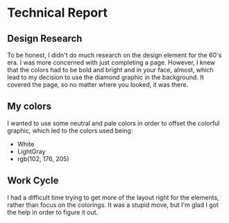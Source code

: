# Technical Report
## Design Research
To be honest, I didn't do much research on the design element for the 60's era. I was more concerned with just completing a page. However, I knew that the colors had to be bold and bright and in your face, almost, which lead to my decision to use the diamond graphic in the background. It covered the page, so no matter where you looked, it was there.
## My colors
I wanted to use some neutral and pale colors in order to offset the colorful graphic, which led to the colors used being:
- White
- LightGray
- rgb(102, 176, 205)

## Work Cycle
I had a difficult time trying to get more of the layout right for the elements, rather than focus on the colorings. It was a stupid move, but I'm glad I got the help in order to figure it out.
